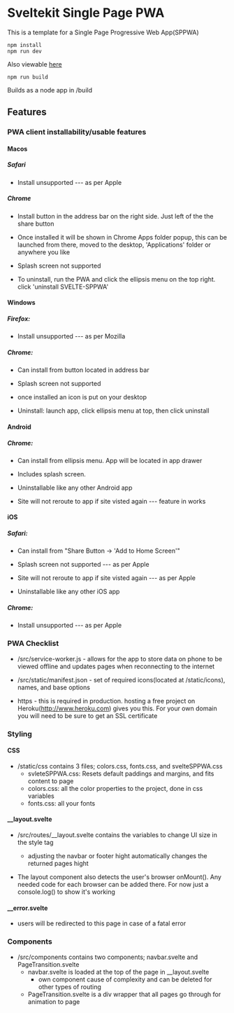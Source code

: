 # Sveltekit Single Page PWA

This is a template for a Single Page Progressive Web App(SPPWA)

```
npm install
npm run dev
```

Also viewable [here](https://sveltekit-singlepage-pwa.herokuapp.com/)

```
npm run build
```

Builds as a node app in /build

## Features

### PWA client installability/usable features

#### Macos

##### Safari

* Install unsupported --- as per Apple

##### Chrome

* Install button in the address bar on the right side. Just left of the the share button

* Once installed it will be shown in Chrome Apps folder popup, this can be launched from there,  moved to the desktop, 'Applications' folder or anywhere you like

* Splash screen not supported

* To uninstall, run the PWA and click the ellipsis menu on the top right. click 'uninstall SVELTE-SPPWA'

#### Windows

##### Firefox:

* Install unsupported --- as per Mozilla

##### Chrome: 

* Can install from button located in address bar

* Splash screen not supported

* once installed an icon is put on your desktop

* Uninstall: launch app, click ellipsis menu at top, then click uninstall

#### Android

##### Chrome:

* Can install from ellipsis menu. App will be located in app drawer

* Includes splash screen.

* Uninstallable like any other Android app

* Site will not reroute to app if site visted again --- feature in works

#### iOS

##### Safari:

* Can install from "Share Button -> 'Add to Home Screen'"

* Splash screen not supported --- as per Apple

* Site will not reroute to app if site visted again --- as per Apple

* Uninstallable like any other iOS app

##### Chrome:

* Install unsupported --- as per Apple

### PWA Checklist

* /src/service-worker.js - allows for the app to store data on phone to be viewed offline and updates pages when reconnecting to the internet

* /src/static/manifest.json - set of required icons(located at /static/icons), names, and base options

* https - this is required in production. hosting a free project on Heroku(http://www.heroku.com) gives you this. For your own domain you will need to be sure to get an SSL certificate

### Styling

#### CSS

* /static/css contains 3 files; colors.css, fonts.css, and svelteSPPWA.css
    * svleteSPPWA.css: Resets default paddings and margins, and fits content to page
    * colors.css: all the color properties to the project, done in css variables
    * fonts.css: all your fonts

#### __layout.svelte

* /src/routes/__layout.svelte contains the variables to change UI size in the style tag
    * adjusting the navbar or footer hight automatically changes the returned pages hight

* The layout component also detects the user's browser onMount(). Any needed code for each browser can be added there. For now just a console.log() to show it's working

#### __error.svelte

* users will be redirected to this page in case of a fatal error

### Components

* /src/components contains two components; navbar.svelte and PageTransition.svelte
    * navbar.svelte is loaded at the top of the page in __layout.svelte
        * own component cause of complexity and can be deleted for other types of routing
    * PageTransition.svelte is a div wrapper that all pages go through for animation to page